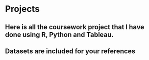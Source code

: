 # Projects
## Here is all the coursework project that I have done using R, Python and Tableau. 
## Datasets are included for your references
